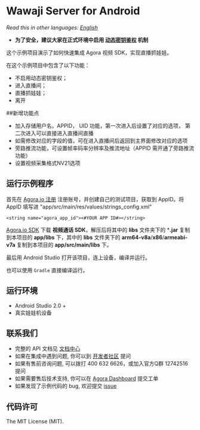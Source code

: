 # Wawaji Server for Android

*Read this in other languages: [English](README.en.md)*

- **为了安全，建议大家在正式环境中启用 [动态密钥鉴权](https://document.agora.io/cn/1.14/instruction/key.html) 机制**

这个示例项目演示了如何快速集成 Agora 视频 SDK，实现直播抓娃娃。

在这个示例项目中包含了以下功能：

- 不启用动态密钥鉴权；
- 进入直播间；
- 直播抓娃娃；
- 离开

##新增功能点
- 加入存储用户名，APPID， UID 功能，第一次进入后设置了对应的选项， 第二次进入可以直接进入直播间直播
- 如需修改对应的字段的值，可在进入直播间后返回到主界面修改对应的选项
- 旁路推流功能，可设置帧率码率分辨率及推流地址（APPID 需开通了旁路推流功能）
- 设置视频采集格式NV21选项

## 运行示例程序
首先在 [Agora.io 注册](https://dashboard.agora.io/cn/signup/) 注册账号，并创建自己的测试项目，获取到 AppID。将 AppID 填写进 "app/src/main/res/values/strings_config.xml"

```
<string name="agora_app_id"><#YOUR APP ID#></string>
```

[Agora.io SDK](https://www.agora.io/cn/download/) 下载 **视频通话 SDK**，解压后将其中的 **libs** 文件夹下的 ***.jar** 复制到本项目的 **app/libs** 下，其中的 **libs** 文件夹下的 **arm64-v8a**/**x86**/**armeabi-v7a** 复制到本项目的 **app/src/main/libs** 下。

最后用 Android Studio 打开该项目，连上设备，编译并运行。

也可以使用 `Gradle` 直接编译运行。

## 运行环境
- Android Studio 2.0 +
- 真实娃娃机设备

## 联系我们
- 完整的 API 文档见 [文档中心](https://docs.agora.io/cn/)
- 如果在集成中遇到问题, 你可以到 [开发者社区](https://dev.agora.io/cn/) 提问
- 如果有售前咨询问题, 可以拨打 400 632 6626，或加入官方Q群 12742516 提问
- 如果需要售后技术支持, 你可以在 [Agora Dashboard](https://dashboard.agora.io) 提交工单
- 如果发现了示例代码的 bug, 欢迎提交 [issue](https://github.com/AgoraIO/Wawaji/issues)

## 代码许可
The MIT License (MIT).
